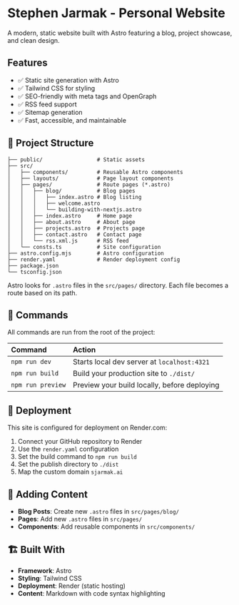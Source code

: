 # Stephen Jarmak - Personal Website

A modern, static website built with Astro featuring a blog, project showcase, and clean design.

## Features

- ✅ Static site generation with Astro
- ✅ Tailwind CSS for styling
- ✅ SEO-friendly with meta tags and OpenGraph
- ✅ RSS feed support
- ✅ Sitemap generation
- ✅ Fast, accessible, and maintainable

## 🚀 Project Structure

```
├── public/                 # Static assets
├── src/
│   ├── components/         # Reusable Astro components
│   ├── layouts/            # Page layout components
│   ├── pages/              # Route pages (*.astro)
│   │   ├── blog/           # Blog pages
│   │   │   ├── index.astro # Blog listing
│   │   │   ├── welcome.astro
│   │   │   └── building-with-nextjs.astro
│   │   ├── index.astro     # Home page
│   │   ├── about.astro     # About page
│   │   ├── projects.astro  # Projects page
│   │   ├── contact.astro   # Contact page
│   │   └── rss.xml.js      # RSS feed
│   └── consts.ts           # Site configuration
├── astro.config.mjs        # Astro configuration
├── render.yaml             # Render deployment config
├── package.json
└── tsconfig.json
```

Astro looks for `.astro` files in the `src/pages/` directory. Each file becomes a route based on its path.

## 🧞 Commands

All commands are run from the root of the project:

| Command             | Action                                           |
| :------------------ | :----------------------------------------------- |
| `npm run dev`       | Starts local dev server at `localhost:4321`      |
| `npm run build`     | Build your production site to `./dist/`          |
| `npm run preview`   | Preview your build locally, before deploying     |

## 🚀 Deployment

This site is configured for deployment on Render.com:

1. Connect your GitHub repository to Render
2. Use the `render.yaml` configuration
3. Set the build command to `npm run build`
4. Set the publish directory to `./dist`
5. Map the custom domain `sjarmak.ai`

## 📝 Adding Content

- **Blog Posts**: Create new `.astro` files in `src/pages/blog/`
- **Pages**: Add new `.astro` files in `src/pages/`
- **Components**: Add reusable components in `src/components/`

## 🏗️ Built With

- **Framework**: Astro
- **Styling**: Tailwind CSS
- **Deployment**: Render (static hosting)
- **Content**: Markdown with code syntax highlighting
